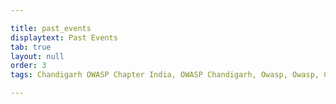 ```yaml
---

title: past_events
displaytext: Past Events
tab: true
layout: null
order: 3
tags: Chandigarh OWASP Chapter India, OWASP Chandigarh, Owasp, Owasp, Chandigarh,Owasp chapter

---
```

